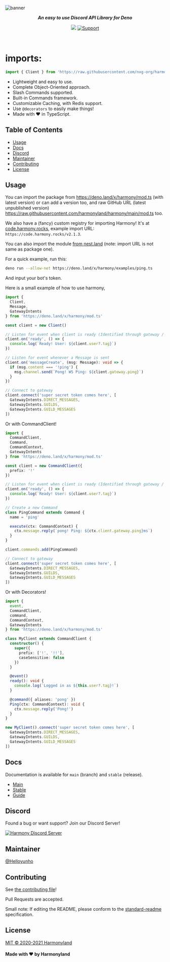 ![banner](https://cdn.discordapp.com/attachments/783319033730564098/783399012547035176/HarmonyBanner.png)

<p align=center><i><b>An easy to use Discord API Library for Deno</b></i></p>
<p align=center>
<img src="https://img.shields.io/badge/standard--readme-OK-green.svg?style=for-the-badge"/>
<a href=https://discord.gg/harmony>
  <img src="https://img.shields.io/discord/783319033205751809.svg?label=Discord&logo=Discord&colorB=7289da&style=for-the-badge" alt="Support">
 </a>
</p>
<br>

# imports:
```ts
import { Client } from 'https://raw.githubusercontent.com/nxg-org/harmony/main/mod.ts';
```

- Lightweight and easy to use.
- Complete Object-Oriented approach.
- Slash Commands supported.
- Built-in Commands framework.
- Customizable Caching, with Redis support.
- Use `@decorators` to easily make things!
- Made with ❤️ in TypeScript.

## Table of Contents

- [Usage](#usage)
- [Docs](#docs)
- [Discord](#discord)
- [Maintainer](#maintainer)
- [Contributing](#contributing)
- [License](#license)

## Usage

You can import the package from https://deno.land/x/harmony/mod.ts (with latest version) or can add a version too, and raw GitHub URL (latest unpublished version) https://raw.githubusercontent.com/harmonyland/harmony/main/mod.ts too.

We also have a (fancy) custom registry for importing Harmony! It's at [code.harmony.rocks](https://code.harmony.rocks), example import URL: `https://code.harmony.rocks/v2.1.3`.

You can also import the module [from nest.land](https://nest.land/package/harmony) (note: import URL is not same as package one).

For a quick example, run this:

```bash
deno run --allow-net https://deno.land/x/harmony/examples/ping.ts
```

And input your bot's token.

Here is a small example of how to use harmony,

```ts
import {
  Client,
  Message,
  GatewayIntents
} from 'https://deno.land/x/harmony/mod.ts'

const client = new Client()

// Listen for event when client is ready (Identified through gateway / Resumed)
client.on('ready', () => {
  console.log(`Ready! User: ${client.user?.tag}`)
})

// Listen for event whenever a Message is sent
client.on('messageCreate', (msg: Message): void => {
  if (msg.content === '!ping') {
    msg.channel.send(`Pong! WS Ping: ${client.gateway.ping}`)
  }
})

// Connect to gateway
client.connect('super secret token comes here', [
  GatewayIntents.DIRECT_MESSAGES,
  GatewayIntents.GUILDS,
  GatewayIntents.GUILD_MESSAGES
])
```

Or with CommandClient!

```ts
import {
  CommandClient,
  Command,
  CommandContext,
  GatewayIntents
} from 'https://deno.land/x/harmony/mod.ts'

const client = new CommandClient({
  prefix: '!'
})

// Listen for event when client is ready (Identified through gateway / Resumed)
client.on('ready', () => {
  console.log(`Ready! User: ${client.user?.tag}`)
})

// Create a new Command
class PingCommand extends Command {
  name = 'ping'

  execute(ctx: CommandContext) {
    ctx.message.reply(`pong! Ping: ${ctx.client.gateway.ping}ms`)
  }
}

client.commands.add(PingCommand)

// Connect to gateway
client.connect('super secret token comes here', [
  GatewayIntents.DIRECT_MESSAGES,
  GatewayIntents.GUILDS,
  GatewayIntents.GUILD_MESSAGES
])
```

Or with Decorators!

```ts
import {
  event,
  CommandClient,
  command,
  CommandContext,
  GatewayIntents
} from 'https://deno.land/x/harmony/mod.ts'

class MyClient extends CommandClient {
  constructor() {
    super({
      prefix: ['!', '!!'],
      caseSensitive: false
    })
  }

  @event()
  ready(): void {
    console.log(`Logged in as ${this.user?.tag}!`)
  }

  @command({ aliases: 'pong' })
  Ping(ctx: CommandContext): void {
    ctx.message.reply('Pong!')
  }
}

new MyClient().connect('super secret token comes here', [
  GatewayIntents.DIRECT_MESSAGES,
  GatewayIntents.GUILDS,
  GatewayIntents.GUILD_MESSAGES
])
```

## Docs

Documentation is available for `main` (branch) and `stable` (release).

- [Main](https://doc.deno.land/https/raw.githubusercontent.com/harmonyland/harmony/main/mod.ts)
- [Stable](https://doc.deno.land/https/deno.land/x/harmony/mod.ts)
- [Guide](https://harmony.mod.land)

## Discord

Found a bug or want support? Join our Discord Server!

[![Harmony Discord Server](https://discord.com/api/guilds/783319033205751809/widget.png?style=banner1)](https://discord.gg/harmony)

## Maintainer

[@Helloyunho](https://github.com/Helloyunho)

## Contributing

See [the contributing file](CONTRIBUTING.md)!

Pull Requests are accepted.

Small note: If editing the README, please conform to the [standard-readme](https://github.com/RichardLitt/standard-readme) specification.

## License

[MIT © 2020-2021 Harmonyland](LICENSE)

#### Made with ❤ by Harmonyland
